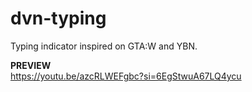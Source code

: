 # dvn-typing

Typing indicator inspired on GTA:W and YBN.

**PREVIEW**  
https://youtu.be/azcRLWEFgbc?si=6EgStwuA67LQ4ycu
